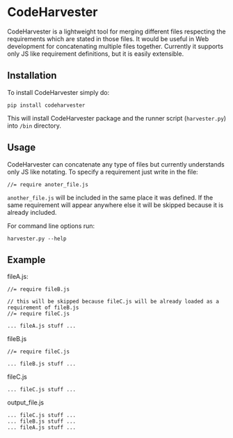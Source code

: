CodeHarvester
=============

CodeHarvester is a lightweight tool for merging different files respecting the requirements which are stated
in those files. It would be useful in Web development for concatenating multiple files together. Currently it
supports only JS like requirement definitions, but it is easily extensible.

Installation
------------

To install CodeHarvester simply do:

    pip install codeharvester
    
This will install CodeHarvester package and the runner script (`harvester.py`) into `/bin` directory.

Usage
-----

CodeHarvester can concatenate any type of files but currently understands only JS like notating.
To specify a requirement just write in the file:

    //= require anoter_file.js
    
`another_file.js` will be included in the same place it was defined. If the same requirement will appear anywhere else
it will be skipped because it is already included.

For command line options run:

    harvester.py --help

Example
-------

fileA.js:
  
    //= require fileB.js
    
    // this will be skipped because fileC.js will be already loaded as a requirement of fileB.js 
    //= require fileC.js
    
    ... fileA.js stuff ...
    
fileB.js
    
    //= require fileC.js
    
    ... fileB.js stuff ...
    
fileC.js
    
    ... fileC.js stuff ...
     
output_file.js
    
    ... fileC.js stuff ...
    ... fileB.js stuff ...
    ... fileA.js stuff ...
    